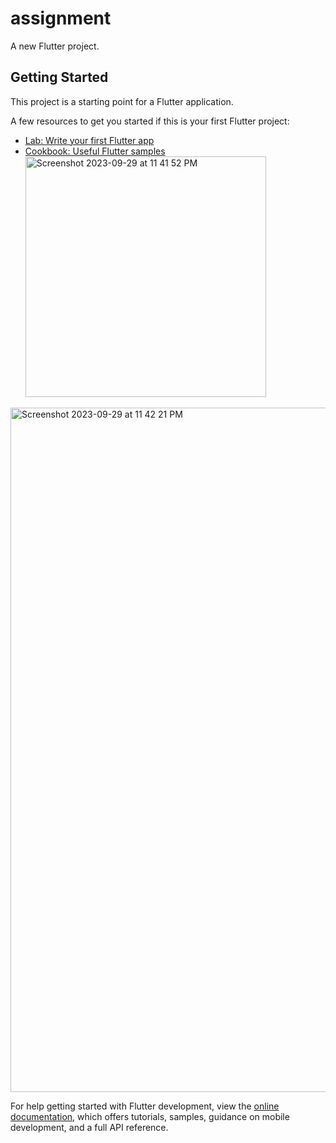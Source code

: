 # assignment

A new Flutter project.

## Getting Started

This project is a starting point for a Flutter application.

A few resources to get you started if this is your first Flutter project:

- [Lab: Write your first Flutter app](https://docs.flutter.dev/get-started/codelab)
- [Cookbook: Useful Flutter samples](https://docs.flutter.dev/cookbook)<img width="385" alt="Screenshot 2023-09-29 at 11 41 52 PM" src="https://github.com/shahad7464/app_devolpment/assets/95398692/e500a88b-1df3-43b8-980b-ee90a705e832">

<img width="1095" alt="Screenshot 2023-09-29 at 11 42 21 PM" src="https://github.com/shahad7464/app_devolpment/assets/95398692/6077c068-15f5-4765-8b6b-f658559d230d">

For help getting started with Flutter development, view the
[online documentation](https://docs.flutter.dev/), which offers tutorials,
samples, guidance on mobile development, and a full API reference.
